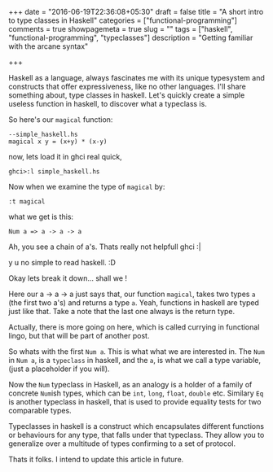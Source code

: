 +++
date = "2016-06-19T22:36:08+05:30"
draft = false
title = "A short intro to type classes in Haskell"
categories = ["functional-programming"]
comments = true
showpagemeta = true
slug = ""
tags = ["haskell", "functional-programming", "typeclasses"]
description = "Getting familiar with the arcane syntax"

+++

Haskell as a language, always fascinates me with its unique typesystem and constructs that offer expressiveness, like no other languages.
I'll share something about, type classes in haskell.
Let's quickly create a simple useless function in haskell, to discover what a typeclass is.

So here's our `magical` function:

```
--simple_haskell.hs
magical x y = (x+y) * (x-y)
```

now, lets load it in ghci real quick,

```
ghci>:l simple_haskell.hs
```

Now when we examine the type of `magical` by:

```
:t magical
```
what we get is this:

```
Num a => a -> a -> a
```
Ah, you see a chain of a's. Thats really not helpfull ghci :|

y u no simple to read haskell. :D

Okay lets break it down... shall we !

Here our  a -> a -> a just says that, our function `magical`, takes two types `a` (the first two a's) and returns a type `a`.
Yeah, functions in haskell are typed just like that. Take a note that the last one always is the return type.

Actually, there is more going on here, which is called currying in functional lingo, but that will be part of another post.

So whats with the first `Num a`. This is what what we are interested in.
The `Num` in `Num a`, is a `typeclass` in haskell, and the `a`, is what we call a type variable, (just a placeholder if you will).

Now the `Num` typeclass in Haskell, as an analogy is a holder of a family of concrete `Num`ish types, which can be `int`, `long`, `float`, `double` etc. Similary `Eq` is another typeclass in haskell, that is used to provide equality tests for two comparable types.

Typeclasses in haskell is a construct which encapsulates different functions or behaviours for any type, that falls under that typeclass. They allow you to generalize over a multitude of types confirming to a set of protocol.

Thats it folks. I intend to update this article in future.
